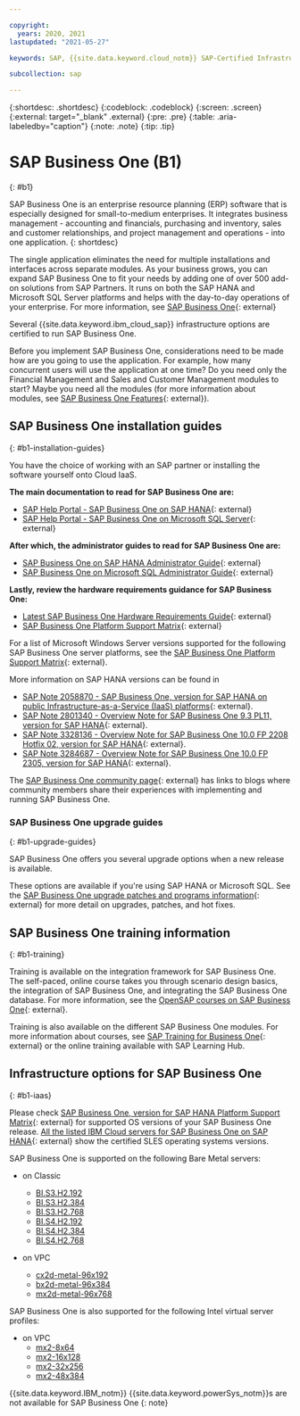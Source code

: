 ```yaml
---

copyright:
  years: 2020, 2021
lastupdated: "2021-05-27"

keywords: SAP, {{site.data.keyword.cloud_notm}} SAP-Certified Infrastructure, {{site.data.keyword.ibm_cloud_sap}}, SAP Workloads

subcollection: sap

---
```


{:shortdesc: .shortdesc}
{:codeblock: .codeblock}
{:screen: .screen}
{:external: target="_blank" .external}
{:pre: .pre}
{:table: .aria-labeledby="caption"}
{:note: .note}
{:tip: .tip}

# SAP Business One (B1)
{: #b1}

SAP Business One is an enterprise resource planning (ERP) software that is especially designed for small-to-medium enterprises. It integrates business management - accounting and financials, purchasing and inventory, sales and customer relationships, and project management and operations - into one application.
{: shortdesc}

The single application eliminates the need for multiple installations and interfaces across separate modules. As your business grows, you can expand SAP Business One to fit your needs by adding one of over 500 add-on solutions from SAP Partners. It runs on both the SAP HANA and Microsoft SQL Server platforms and helps with the day-to-day operations of your enterprise. For more information, see [SAP Business One](https://www.sap.com/products/business-one.html){: external}

Several {{site.data.keyword.ibm_cloud_sap}} infrastructure options are certified to run SAP Business One.

Before you implement SAP Business One, considerations need to be made how are you going to use the application. For example, how many concurrent users will use the application at one time? Do you need only the Financial Management and Sales and Customer Management modules to start? Maybe you need all the modules (for more information about modules, see [SAP Business One Features](https://www.sap.com/products/business-one/features.html){: external}).

## SAP Business One installation guides
{: #b1-installation-guides}

You have the choice of working with an SAP partner or installing the software yourself onto Cloud IaaS.

**The main documentation to read for SAP Business One are:**
- [SAP Help Portal - SAP Business One on SAP HANA](https://help.sap.com/viewer/product/SAP_BUSINESS_ONE_VERSION_FOR_SAP_HANA/latest/en-US){: external}
- [SAP Help Portal - SAP Business One on Microsoft SQL Server](https://help.sap.com/viewer/product/SAP_BUSINESS_ONE/latest/en-US){: external}

**After which, the administrator guides to read for SAP Business One are:**
- [SAP Business One on SAP HANA Administrator Guide](https://help.sap.com/doc/4e7c047f2c9e4cbe97800ffaf7b68f8e/10.0/en-US/B1_for_SAP_HANA_Admin_Guide.pdf){: external}
- [SAP Business One on Microsoft SQL Administrator Guide](https://help.sap.com/doc/601fbd9113be4240b81d74626439cfa9/10.0/en-US/AdministratorGuide_SQL.pdf){: external}

**Lastly, review the hardware requirements guidance for SAP Business One:**
- [Latest SAP Business One Hardware Requirements Guide](https://help.sap.com/doc/bfa9770d12284cce8509956dcd4c5fcb/latest/en-US/B1_Hardware_Requirements_Guide.pdf){: external}
- [SAP Business One Platform Support Matrix](https://help.sap.com/doc/011000358700000239412011e/latest/en-US/B1_HANA_Platform_Support_Matrix.pdf){: external}

For a list of Microsoft Windows Server versions supported for the following SAP Business One server platforms, see the [SAP Business One Platform Support Matrix](https://help.sap.com/doc/011000358700000032462013e/9.3/en-US/B1_Platform_Support_Matrix.pdf){: external}.

More information on SAP HANA versions can be found in
- [SAP Note 2058870 - SAP Business One, version for SAP HANA on public Infrastructure-as-a-Service (IaaS) platforms](https://launchpad.support.sap.com/#/notes/2058870){: external}.
- [SAP Note 2801340 - Overview Note for SAP Business One 9.3 PL11, version for SAP HANA](https://launchpad.support.sap.com/#/notes/2801340){: external}.
- [SAP Note 3328136 - Overview Note for SAP Business One 10.0 FP 2208 Hotfix 02, version for SAP HANA](https://launchpad.support.sap.com/#/notes/3328136){: external}.
- [SAP Note 3284687 - Overview Note for SAP Business One 10.0 FP 2305, version for SAP HANA](https://launchpad.support.sap.com/#/notes/3284687){: external}.

The [SAP Business One community page](https://community.sap.com/topics/business-one){: external} has links to blogs where community members share their experiences with implementing and running SAP Business One.

### SAP Business One upgrade guides
{: #b1-upgrade-guides}

SAP Business One offers you several upgrade options when a new release is available.



These options are available if you're using SAP HANA or Microsoft SQL. See the [SAP Business One upgrade patches and programs information](https://support.sap.com/en/offerings-programs/support-small-medium-enterprises/business-one/upgrades-patches.html){: external} for more detail on upgrades, patches, and hot fixes.

## SAP Business One training information
{: #b1-training}

Training is available on the integration framework for SAP Business One. The self-paced, online course takes you through scenario design basics, the integration of SAP Business One, and integrating the SAP Business One database. For more information, see the [OpenSAP courses on SAP Business One](https://open.sap.com/courses/ifb1){: external}.

Training is also available on the different SAP Business One modules. For more information about courses, see [SAP Training for Business One](https://training.sap.com/businessone){: external} or the online training available with SAP Learning Hub.

## Infrastructure options for SAP Business One
{: #b1-iaas}

Please check [SAP Business One, version for SAP HANA Platform Support Matrix](https://help.sap.com/doc/011000358700000239412011e/latest/en-US/B1_HANA_Platform_Support_Matrix.pdf){: external} for supported OS versions of your SAP Business One release.
[All the listed IBM Cloud servers for SAP Business One on SAP HANA](https://www.sap.com/dmc/exp/2014-09-02-hana-hardware/enEN/#/solutions?filters=iaas;ve:28;v:120){: external} show the certified SLES operating systems versions.

SAP Business One is supported on the following Bare Metal servers:
- on Classic
    - [BI.S3.H2.192](/docs/sap?topic=sap-hana-iaas-offerings-profiles-intel-bm#hana-iaas-intel-bm-s3-h2-192gb)
    - [BI.S3.H2.384](/docs/sap?topic=sap-hana-iaas-offerings-profiles-intel-bm#hana-iaas-intel-bm-s3-h2-382gb)
    - [BI.S3.H2.768](/docs/sap?topic=sap-hana-iaas-offerings-profiles-intel-bm#hana-iaas-intel-bm-s3-h2-768gb)
    - [BI.S4.H2.192](/docs/sap?topic=sap-hana-iaas-offerings-profiles-intel-bm#hana-iaas-intel-bm-s4-h2-192gb)
    - [BI.S4.H2.384](/docs/sap?topic=sap-hana-iaas-offerings-profiles-intel-bm#hana-iaas-intel-bm-s4-h2-384gb)
    - [BI.S4.H2.768](/docs/sap?topic=sap-hana-iaas-offerings-profiles-intel-bm#hana-iaas-intel-bm-s4-h2-768gb)

- on VPC
    - [cx2d-metal-96x192](/docs/sap?topic=sap-hana-iaas-offerings-profiles-intel-bm-vpc#hana-iaas-intel-bm-vpc-mx2-profiles)
    - [bx2d-metal-96x384](/docs/sap?topic=sap-hana-iaas-offerings-profiles-intel-bm-vpc#hana-iaas-intel-bm-vpc-mx2-profiles)
    - [mx2d-metal-96x768](/docs/sap?topic=sap-hana-iaas-offerings-profiles-intel-bm-vpc#hana-iaas-intel-bm-vpc-mx2-profiles)

SAP Business One is also supported for the following Intel virtual server profiles:
- on VPC
    - [mx2-8x64](/docs/sap?topic=sap-storage-design-considerations#hana-iaas-mx2-16x128-32x256-configure)
    - [mx2-16x128](/docs/sap?topic=sap-storage-design-considerations#hana-iaas-mx2-16x128-32x256-configure)
    - [mx2-32x256](/docs/sap?topic=sap-storage-design-considerations#hana-iaas-mx2-16x128-32x256-configure)
    - [mx2-48x384](/docs/sap?topic=sap-storage-design-considerations#hana-iaas-mx2-48x384-configure)

{{site.data.keyword.IBM_notm}} {{site.data.keyword.powerSys_notm}}s are not available for SAP Business One
{: note}
